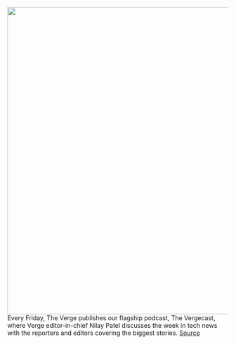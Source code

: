 <img src='https://cdn.vox-cdn.com/thumbor/npU4qs-MttrJ4AccsfMhSbTJBhY=/0x0:2040x1360/1200x800/filters:focal(857x517:1183x843)/cdn.vox-cdn.com/uploads/chorus_image/image/70780852/acastro_181101_1777_netflix_0002.0.jpg' width='700px' /><br/>
Every Friday, The Verge publishes our flagship podcast, The Vergecast, where Verge editor-in-chief Nilay Patel discusses the week in tech news with the reporters and editors covering the biggest stories.
<a href='https://www.theverge.com/2022/4/22/23037154/vergecast-podcast-netflix-password-sharing-cnn-plus-go90-sonos-low-cost-soundbar'> Source <a/>
